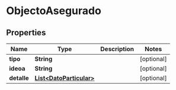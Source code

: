 
# ObjectoAsegurado

## Properties
Name | Type | Description | Notes
------------ | ------------- | ------------- | -------------
**tipo** | **String** |  |  [optional]
**ideoa** | **String** |  |  [optional]
**detalle** | [**List&lt;DatoParticular&gt;**](DatoParticular.md) |  |  [optional]



